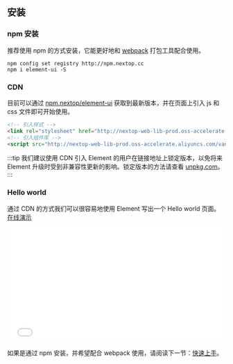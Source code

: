 ## 安装

### npm 安装

推荐使用 npm 的方式安装，它能更好地和 [webpack](https://webpack.js.org/) 打包工具配合使用。

```shell
npm config set registry http://npm.nextop.cc
npm i element-ui -S
```

### CDN

目前可以通过 [npm.nextop/element-ui](http://npm.nextop.cc/-/web/detail/element-ui) 获取到最新版本，并在页面上引入 js 和 css 文件即可开始使用。

```html
<!-- 引入样式 -->
<link rel="stylesheet" href="http://nextop-web-lib-prod.oss-accelerate.aliyuncs.com/vanlement-ui/10.0.1-alpha.3/theme-chalk/index.css">
<!-- 引入组件库 -->
<script src="http://nextop-web-lib-prod.oss-accelerate.aliyuncs.com/vanlement-ui/10.0.1-alpha.3/index.js"></script>
```

:::tip
我们建议使用 CDN 引入 Element 的用户在链接地址上锁定版本，以免将来 Element 升级时受到非兼容性更新的影响。锁定版本的方法请查看 [unpkg.com](https://unpkg.com)。
:::

### Hello world

通过 CDN 的方式我们可以很容易地使用 Element 写出一个 Hello world 页面。[在线演示](https://codepen.io/ziyoung/pen/rRKYpd)

<iframe height="265" style="width: 100%;" scrolling="no" title="Element demo" src="//codepen.io/ziyoung/embed/rRKYpd/?height=265&theme-id=light&default-tab=html" frameborder="no" allowtransparency="true" allowfullscreen="true">
  See the Pen <a href='https://codepen.io/ziyoung/pen/rRKYpd/'>Element demo</a> by hetech
  (<a href='https://codepen.io/ziyoung'>@ziyoung</a>) on <a href='https://codepen.io'>CodePen</a>.
</iframe>

如果是通过 npm 安装，并希望配合 webpack 使用，请阅读下一节：[快速上手](/#/zh-CN/component/quickstart)。
